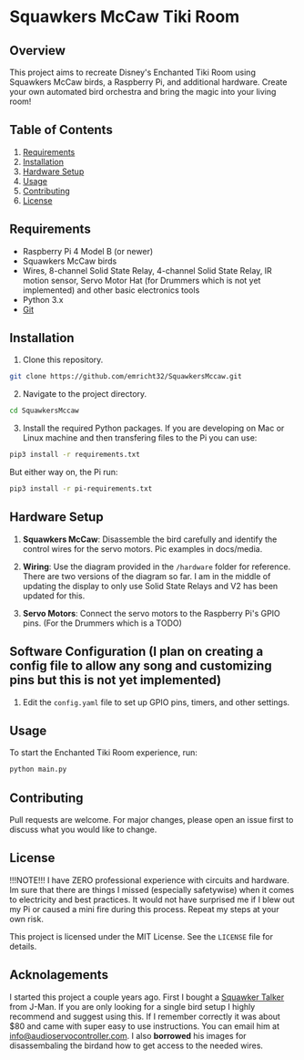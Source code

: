 # Squawkers McCaw Tiki Room

## Overview

This project aims to recreate Disney's Enchanted Tiki Room using Squawkers McCaw birds, a Raspberry Pi, and additional hardware. Create your own automated bird orchestra and bring the magic into your living room!

## Table of Contents

1. [Requirements](#requirements)
2. [Installation](#installation)
3. [Hardware Setup](#hardware-setup)
5. [Usage](#usage)
6. [Contributing](#contributing)
7. [License](#license)

## Requirements

- Raspberry Pi 4 Model B (or newer)
- Squawkers McCaw birds
- Wires, 8-channel Solid State Relay, 4-channel Solid State Relay, IR motion sensor, Servo Motor Hat (for Drummers which is not yet implemented) and other basic electronics tools
- Python 3.x
- [Git](https://git-scm.com/)

## Installation

1. Clone this repository.
```bash
git clone https://github.com/emricht32/SquawkersMccaw.git
```

2. Navigate to the project directory.
```bash
cd SquawkersMccaw
```

3. Install the required Python packages.  If you are developing on Mac or Linux machine and then transfering files to the Pi you can use:
```bash
pip3 install -r requirements.txt
```
But either way on, the Pi run:
```bash
pip3 install -r pi-requirements.txt
```
## Hardware Setup

1. **Squawkers McCaw**: Disassemble the bird carefully and identify the control wires for the servo motors. Pic examples in docs/media.
   
2. **Wiring**: Use the diagram provided in the `/hardware` folder for reference.  There are two versions of the diagram so far.  I am in the middle of updating the display to only use Solid State Relays and V2 has been updated for this.

3. **Servo Motors**: Connect the servo motors to the Raspberry Pi's GPIO pins.  (For the Drummers which is a TODO)


## Software Configuration __(I plan on creating a config file to allow any song and customizing pins but this is not yet implemented)__

1. Edit the `config.yaml` file to set up GPIO pins, timers, and other settings.

## Usage

To start the Enchanted Tiki Room experience, run:

```bash
python main.py
```

## Contributing

Pull requests are welcome. For major changes, please open an issue first to discuss what you would like to change.

## License

!!!NOTE!!!
I have ZERO professional experience with circuits and hardware.  Im sure that there are things I missed (especially safetywise) when it comes to electricity and best practices.  It would not have surprised me if I blew out my Pi or caused a mini fire during this process.  Repeat my steps at your own risk.

This project is licensed under the MIT License. See the `LICENSE` file for details.

## Acknolagements

I started this project a couple years ago.  First I bought a [Squawker Talker](https://www.halloweenforum.com/threads/new-all-in-one-board-for-hacking-squawkers-mccaw.167858/page-4) from J-Man. If you are only looking for a single bird setup I highly recommend and suggest using this.  If I remember correctly it was about $80 and came with super easy to use instructions.  You can email him at info@audioservocontroller.com.  I also **borrowed** his images for disassembaling the birdand how to get access to the needed wires.